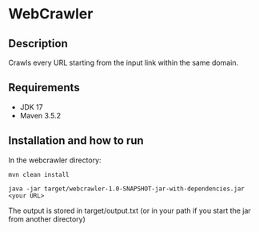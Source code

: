 # WebCrawler

## Description
Crawls every URL starting from the input link within the same domain.

## Requirements
* JDK 17
* Maven 3.5.2

## Installation and how to run
In the webcrawler directory:
```
mvn clean install

java -jar target/webcrawler-1.0-SNAPSHOT-jar-with-dependencies.jar <your URL>
```
The output is stored in target/output.txt (or in your path if you start the jar from another directory)